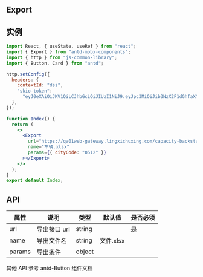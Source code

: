 ## Export

## 实例

```jsx
import React, { useState, useRef } from "react";
import { Export } from "antd-mobx-components";
import { http } from "js-common-library";
import { Button, Card } from "antd";

http.setConfig({
  headers: {
    contextId: "dss",
    "skio-token":
      "eyJ0eXAiOiJKV1QiLCJhbGciOiJIUzI1NiJ9.eyJpc3MiOiJib3NzX2F1dGhfaXNzdWVyIiwiY29udGV4dElkIjoiZHNzIiwiZXhwIjoxNjQ1NTM5MDUyLCJ1c2VySWQiOjcxMn0.g43wn0-yQBBuyGad9CHmQt1L8r5I32j8mHCOff577FA",
  },
});

function Index() {
  return (
    <>
      <Export
        url="https://qa01web-gateway.lingxichuxing.com/capacity-backstage/v1/car/list/export"
        name="车辆.xlsx"
        params={{ cityCode: "0512" }}
      ></Export>
    </>
  );
}
export default Index;
```

## API

| 属性   | 说明         | 类型   | 默认值    | 是否必须 |
| ------ | ------------ | ------ | --------- | -------- |
| url    | 导出接口 url | string |           | 是       |
| name   | 导出文件名   | string | 文件.xlsx |          |
| params | 导出条件     | object |           |          |

其他 API 参考 antd-Button 组件文档

